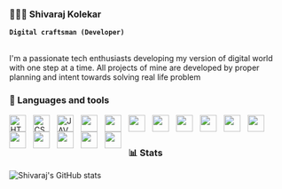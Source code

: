 ### 👨🏻‍💻 Shivaraj Kolekar

**`Digital craftsman (Developer)`**



<br>
I'm a passionate tech enthusiasts developing my version of digital world with one step at a time. All projects of mine are developed by proper planning and intent towards solving real life problem

<br>
<h3>🧰 Languages and tools</h3>

<img align="left" alt="HTML5" width="30px" src="https://cdn.jsdelivr.net/gh/devicons/devicon/icons/html5/html5-original.svg" style="padding-right:10px;" />
<img align="left" alt="CSS3" width="30px" src="https://cdn.jsdelivr.net/gh/devicons/devicon/icons/css3/css3-original.svg" style="padding-right:10px;" />
<img align="left" alt="JAVASCRIPT" width="30px" src="https://cdn.jsdelivr.net/gh/devicons/devicon/icons/javascript/javascript-original.svg" style="padding-right:10px;" />
<img align="left" alt="" width="30px" src="cc" style="padding-right:10px;" />
<img align="left" alt="" width="30px" src="https://cdn.jsdelivr.net/gh/devicons/devicon/icons/mysql/mysql-original-wordmark.svg" style="padding-right:10px;" />
<img align="left" alt="" width="30px" src="https://cdn.jsdelivr.net/gh/devicons/devicon@v2.15.1/devicon.min.css" style="padding-right:10px;" />
<img align="left" alt="" width="30px" src="https://cdn.jsdelivr.net/gh/devicons/devicon/icons/arduino/arduino-original-wordmark.svg" style="padding-right:10px;" />
<img align="left" alt="" width="30px" src="https://cdn.jsdelivr.net/gh/devicons/devicon/icons/tailwindcss/tailwindcss-plain.svg" style="padding-right:10px;" />
<img align="left" alt="" width="30px" src="https://cdn.jsdelivr.net/gh/devicons/devicon/icons/blender/blender-original.svg" style="padding-right:10px;" />
<img align="left" alt="" width="30px" src="https://cdn.jsdelivr.net/gh/devicons/devicon@v2.15.1/devicon.min.css" style="padding-right:10px;" />
<img align="left" alt="" width="30px" src="https://cdn.jsdelivr.net/gh/devicons/devicon/icons/python/python-original.svg" style="padding-right:10px;" />
<img align="left" alt="" width="30px" src="https://cdn.jsdelivr.net/gh/devicons/devicon@latest/icons/bootstrap/bootstrap-original.svg" style="padding-right:10px;" />
<img align="left" alt="" width="30px" src="https://cdn.jsdelivr.net/gh/devicons/devicon@latest/icons/flask/flask-original.svg" style="padding-right:10px;" />
<img align="left" alt="" width="30px" src="https://cdn.jsdelivr.net/gh/devicons/devicon@latest/icons/googlecloud/googlecloud-original.svg" style="padding-right:10px;" />
<img align="left" alt="" width="30px" src="https://cdn.jsdelivr.net/gh/devicons/devicon@latest/icons/pandas/pandas-original-wordmark.svg" style="padding-right:10px;" />
<img align="left" alt="" width="30px" src="https://cdn.jsdelivr.net/gh/devicons/devicon@latest/icons/vscode/vscode-original.svg" style="padding-right:10px;" />

<br>
<br>
<h3>📊 Stats</h3>


![Shivaraj's GitHub stats](https://github-readme-stats.vercel.app/api?username=Shivaraj-Kolekar&show_icons=true&theme=tokyonight)

<!--
**Shivaraj-Kolekar/Shivaraj-Kolekar** is a ✨ _special_ ✨ repository because its `README.md` (this file) appears on your GitHub profile.

Here are some ideas to get you started:

- 🔭 I’m currently working on ...
- 🌱 I’m currently learning ...
- 👯 I’m looking to collaborate on ...
- 🤔 I’m looking for help with ...
- 💬 Ask me about ...
- 📫 How to reach me: ...
- 😄 Pronouns: ...
- ⚡ Fun fact: ...
-->
